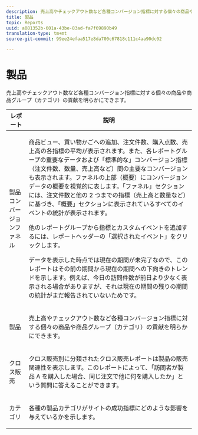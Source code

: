 ```yaml
---
description: 売上高やチェックアウト数など各種コンバージョン指標に対する個々の商品や商品グループ（カテゴリ）の貢献を明らかにできます。
title: 製品
topic: Reports
uuid: a081352b-601a-43be-83ad-fa7f69890b49
translation-type: tm+mt
source-git-commit: 99ee24efaa517e8da700c67818c111c4aa90dc02

---
```



# 製品

売上高やチェックアウト数など各種コンバージョン指標に対する個々の商品や商品グループ（カテゴリ）の貢献を明らかにできます。

<table id="table_E8F96FC92BF44993B79DD3D6AFABCB60"> 
 <thead> 
  <tr> 
   <th colname="col1" class="entry"> レポート </th> 
   <th colname="col2" class="entry"> 説明 </th> 
  </tr> 
 </thead>
 <tbody> 
  <tr> 
   <td colname="col1"> 製品コンバージョンファネル </td> 
   <td colname="col2"> <p> 商品ビュー、買い物かごへの追加、注文件数、購入点数、売上高の各指標の平均が表示されます。また、各レポートグループの重要なデータおよび「標準的な」コンバージョン指標（注文件数、数量、売上高など）間の主要なコンバージョンも表示されます。ファネルの上部（概要）にコンバージョンデータの概要を視覚的に表します。「ファネル」セクションには、注文件数と他の 2 つまでの指標（売上高と数量など）に基づき、「概要」セクションに表示されているすべてのイベントの統計が表示されます。 </p> <p>他のレポートグループから指標とカスタムイベントを追加するには、レポートヘッダーの「<span class="uicontrol">選択されたイベント</span>」をクリックします。 </p> <p>データを表示した時点では現在の期間が未完了なので、このレポートはその前の期間から現在の期間への下向きのトレンドを示します。例えば、今日の訪問件数が前日より少なく表示される場合がありますが、それは現在の期間の残りの期間の統計がまだ報告されていないためです。 </p> </td> 
  </tr> 
  <tr> 
   <td colname="col1"> 製品 </td> 
   <td colname="col2"> <p> 売上高やチェックアウト数など各種コンバージョン指標に対する個々の商品や商品グループ（カテゴリ）の貢献を明らかにできます。 </p> </td> 
  </tr> 
  <tr> 
   <td colname="col1"> クロス販売 </td> 
   <td colname="col2"> <p> クロス販売別に分類されたクロス販売レポートは製品の販売関連性を表示します。このレポートによって、「訪問者が製品 A を購入した場合、同じ注文で他に何を購入したか」という質問に答えることができます。 </p> </td> 
  </tr> 
  <tr> 
   <td colname="col1"> カテゴリ </td> 
   <td colname="col2"> <p> 各種の製品カテゴリがサイトの成功指標にどのような影響を与えているかを示します。 </p> </td> 
  </tr> 
 </tbody> 
</table>

